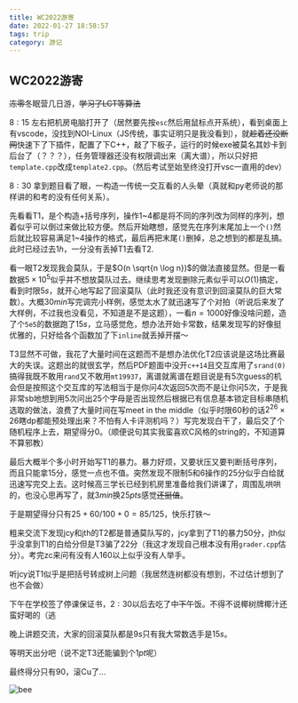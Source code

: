 ```yaml
---
title: WC2022游寄
date: 2022-01-27 18:58:57
tags: trip
category: 游记
---
```


## WC2022游寄

~~冻零~~冬眠营几日游，~~学习了LCT等算法~~

<!-- more -->

$8:15$ 左右把机房电脑打开了（居然要先按`esc`然后用鼠标点开系统），看到桌面上有vscode，没找到NOI-Linux（JS传统，事实证明只是我没看到），就~~趁着还没断网~~快速下了下插件，配置了下C++，敲了下板子，运行的时候exe被莫名其妙卡到后台了（？？？），任务管理器还没有权限调出来（离大谱），所以只好把`template.cpp`改成`template2.cpp`。（然后考试至始至终没打开vsc一直用的dev）

$8:30$ 拿到题目看了眼，一构造一传统一交互看的人头晕（真就和py老师说的那样讲的和考的没有任何关系）。

先看看T1，是个构造+括号序列，操作$1$~$4$都是将不同的序列改为同样的序列，想着似乎可以倒过来做比较方便。然后开始瞎想，感觉先在序列末尾加上一个`()`然后就比较容易满足$1$~$4$操作的格式，最后再把末尾`()`删掉，总之想到的都是乱搞。此时已经过去$1h$，一分没有丢掉T1去看T2.

看一眼T2发现我会莫队，于是$O(n \sqrt{n \log n})$的做法直接显然。但是一看数据$5\times 10^5$似乎并不想放莫队过去。继续思考发现删除元素似乎可以$O(1)$搞定，看到时限$5s$，就开心地写起了回滚莫队（此时我还没有意识到回滚莫队的巨大常数）。大概$30min$写完调完小样例，感觉太水了就迅速写了个对拍（听说后来发了大样例，不过我也没看见，不知道是不是这题），一看$n=1000$好像没啥问题，造了个`5e5`的数据跑了$15s$，立马感觉危，想办法开始卡常数，结果发现写的好像挺优雅的，只好给各个函数加了下`inline`就丢掉开摆～

T3显然不可做，我花了大量时间在这题而不是想办法优化T2应该说是这场比赛最大的失误。这题出的就很玄学，然后PDF题面中没开`c++14`且交互库用了`srand(0)`搞得我既不敢用`rand`又不敢用`mt19937`，离谱就离谱在题目说是有$5$次guess的机会但是按照这个交互库的写法相当于是你问$4$次返回$5$次而不是让你问$5$次，于是我非常sb地想到用$5$次问出$25$个字母是否出现然后根据已有信息基本锁定目标串随机选取的做法，浪费了大量时间在写meet in the middle（似乎时限$60$秒的话$2^{26}\times 26$瞎dp都能预处理出来？不怕有人卡评测机吗？）写完发现白干了，最后交了个随机程序上去，期望得分$0$。（顺便说句其实我蛮喜欢C风格的string的，不知道算不算邪教）

最后大概半个多小时开始写T1的暴力。暴力好烦，又要状压又要判断括号序列，而且只能拿$15$分，感觉一点也不值。突然发现不限制$5$和$6$操作的$25$分似乎白给就迅速写完交上去。这时候高三学长已经到机房里准备给我们讲课了，周围乱哄哄的，也没心思再写了，就$3min$换$25pts$感觉~~还挺值~~。

于是期望得分只有$25+60/100+0=85/125$，快乐打铁～

粗来交流下发现jcy和jth的T2都是普通莫队写的，jcy拿到了T1的暴力$50$分，jth似乎没拿到T1的白给分但是T3骗了$22$分（我这才发现自己根本没有用`grader.cpp`估分）。考完zc来问有没有人$160$以上似乎没有人举手。

听jcy说T1似乎是把括号转成树上问题（我居然连树都没有想到，不过估计想到了也不会做）

下午在学校签了停课保证书，$2:30$以后去吃了中~~下午~~饭。不得不说椰树牌椰汁还蛮好喝的（逃

晚上讲题交流，大家的回滚莫队都是$9s$只有我大常数选手是$15s$。

等明天出分吧（说不定T3还能骗到个$1pt$呢）

最终得分只有$90$，滚Cu了...

![bee](bee.png)
